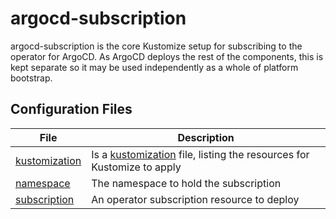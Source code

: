 # argocd-subscription

argocd-subscription is the core Kustomize setup for subscribing to the operator for ArgoCD. As ArgoCD deploys the rest of the components, this is kept separate so it may be used independently as a whole of platform bootstrap.

## Configuration Files

| File | Description |
| ---- | ----------- |
| [kustomization](https://bitbucket.projectcroatia.cloud/projects/DIG/repos/croatia-components/browse/argocd-sharedservices/kustomization.yaml) | Is a [kustomization](https://kubernetes.io/docs/tasks/manage-kubernetes-objects/kustomization/#kustomize-feature-list) file, listing the resources for Kustomize to apply |
| [namespace](https://bitbucket.projectcroatia.cloud/projects/DIG/repos/croatia-components/browse/argocd-sharedservices/namespace.yaml) | The namespace to hold the subscription |
| [subscription](https://bitbucket.projectcroatia.cloud/projects/DIG/repos/croatia-components/browse/argocd-sharedservices/subscription.yaml) | An operator subscription resource to deploy |
